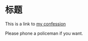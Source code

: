 # 标题

This is a link to [my confession](./ruijing-110.github.io/b95855.pdf)

Please phone a policeman if you want.
